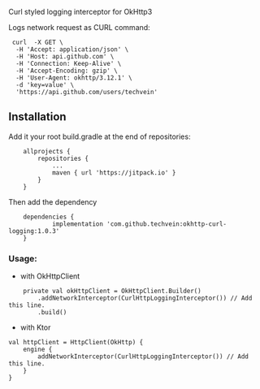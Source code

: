 Curl styled logging interceptor for OkHttp3

Logs network request as CURL command:
```
 curl  -X GET \
  -H 'Accept: application/json' \
  -H 'Host: api.github.com' \
  -H 'Connection: Keep-Alive' \
  -H 'Accept-Encoding: gzip' \
  -H 'User-Agent: okhttp/3.12.1' \
  -d 'key=value' \
  'https://api.github.com/users/techvein'
```

## Installation
Add it your root build.gradle at the end of repositories:
```
	allprojects {
		repositories {
			...
			maven { url 'https://jitpack.io' }
		}
	}
```
Then add the dependency
```
	dependencies {
	        implementation 'com.github.techvein:okhttp-curl-logging:1.0.3'
	}
```

### Usage:

- with OkHttpClient

```
    private val okHttpClient = OkHttpClient.Builder()
        .addNetworkInterceptor(CurlHttpLoggingInterceptor()) // Add this line.
        .build()
```

- with Ktor

```
val httpClient = HttpClient(OkHttp) {
    engine {
        addNetworkInterceptor(CurlHttpLoggingInterceptor()) // Add this line.
    }
}
```

